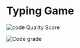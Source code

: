 # Typing Game
![code Quality Score](https://www.code-inspector.com/project/24962/score/svg)

![Code grade](https://www.code-inspector.com/project/24962/status/svg)
